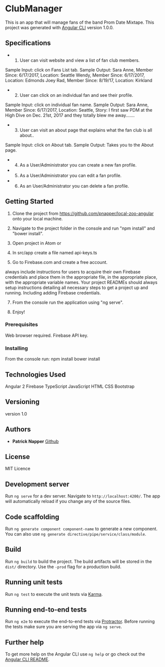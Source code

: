 # ClubManager

This is an app that will manage fans of the band Prom Date Mixtape.
This project was generated with [Angular CLI](https://github.com/angular/angular-cli) version 1.0.0.

## Specifications

* 1. User can visit website and view a list of fan club members.

 Sample Input: click on Fans List tab.
 Sample Output:
 Sara Anne, Member Since: 6/17/2017, Location: Seattle
 Wendy, Member Since: 6/17/2017, Location: Edmonds
 Joey Rad, Member Since: 8/19/17, Location: Kirkland

* 2. User can click on an individual fan and see their profile.

 Sample Input: click on individual fan name.
 Sample Output:
 Sara Anne, Member Since: 6/17/2017, Location: Seattle, Story: I first saw PDM at the High Dive on Dec. 21st, 2017 and they totally blew me away.......

 * 3. User can visit an about page that explains what the fan club is all about..

 Sample Input: click on About tab.
 Sample Output: Takes you to the About page.

 * 4. As a User/Administrator you can create a new fan profile.

 * 5. As a User/Administrator you can edit a fan profile.

 * 6. As an User/Administrator you can delete a fan profile.

## Getting Started

 1. Clone the project from https://github.com/pnapper/local-zoo-angular onto your local machine.

 2. Navigate to the project folder in the console and run "npm install" and "bower install".

 3. Open project in Atom or

 4. In src/app create a file named api-keys.ts

 5. Go to Firebase.com and create a free account.

 always include instructions for users to acquire their own Firebase credentials and place them in the appropriate file, in the appropriate place, with the appropriate variable names. Your project READMEs should always setup instructions detailing all necessary steps to get a project up and running. Including adding Firebase credentials.

 7. From the console run the application using "ng serve".

 8. Enjoy!

### Prerequisites

 Web browser required.
 Firebase API key.

### Installing

 From the console run:
 npm install
 bower install

## Technologies Used

 Angular 2
 Firebase
 TypeScript
 JavaScript
 HTML
 CSS
 Bootstrap

 ## Versioning

 version 1.0

 ## Authors

 * **Patrick Napper**  [Github](https://github.com/pnapper)

 ## License

 MIT Licence

## Development server

Run `ng serve` for a dev server. Navigate to `http://localhost:4200/`. The app will automatically reload if you change any of the source files.

## Code scaffolding

Run `ng generate component component-name` to generate a new component. You can also use `ng generate directive/pipe/service/class/module`.

## Build

Run `ng build` to build the project. The build artifacts will be stored in the `dist/` directory. Use the `-prod` flag for a production build.

## Running unit tests

Run `ng test` to execute the unit tests via [Karma](https://karma-runner.github.io).

## Running end-to-end tests

Run `ng e2e` to execute the end-to-end tests via [Protractor](http://www.protractortest.org/).
Before running the tests make sure you are serving the app via `ng serve`.

## Further help

To get more help on the Angular CLI use `ng help` or go check out the [Angular CLI README](https://github.com/angular/angular-cli/blob/master/README.md).

